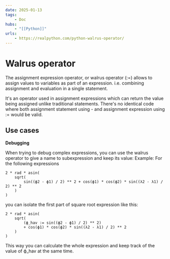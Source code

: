 ```yaml
---
date: 2025-01-13
tags:
    - Doc 
hubs:
    - "[[Python]]"
urls:
    - https://realpython.com/python-walrus-operator/
---
```


# Walrus operator 

The assignment expression operator, or walrus operator (:=) allows to assign values to variables as part of an expression. i.e. combining assignment and evaluation in a single statement.

It's an operator used in assignment expressions which can return the value being assigned unlike traditional statements.
There's no identical code where both assignment statement using - and assignment expression using := would be valid.


## Use cases

**Debugging**

When trying to debug complex expressions, you can use the walrus operator to give a name to subexpression and keep its value:
Example:
For the following expressions
```
2 * rad * asin(
    sqrt(
        sin((ϕ2 - ϕ1) / 2) ** 2 + cos(ϕ1) * cos(ϕ2) * sin((λ2 - λ1) / 2) ** 2       
    )
)
```
you can isolate the first part of square root expression like this:
```
2 * rad * asin(
    sqrt(
        (ϕ_hav := sin((ϕ2 - ϕ1) / 2) ** 2)
        + cos(ϕ1) * cos(ϕ2) * sin((λ2 - λ1) / 2) ** 2       
    )
)
```
This way you can calculate the whole expression and keep track of the value of ϕ_hav at the same time.
